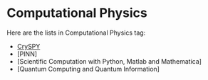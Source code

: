 # Computational Physics

Here are the lists in Computational Physics tag:

- [CrySPY](./2024-10-04-CrySPY.html)
- [PINN]
- [Scientific Computation with Python, Matlab and Mathematica]
- [Quantum Computing and Quantum Information]